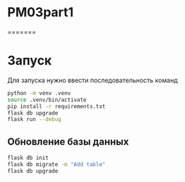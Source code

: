 
# PM03part1
=======
# Запуск
Для запуска нужно ввести последовательность команд
```bash
python -m venv .venv
source .venv/bin/activate
pip install -r requirements.txt
flask db upgrade
flask run --debug
```

## Обновление базы данных
```bash
flask db init
flask db migrate -m "Add table"
flask db upgrade
```
